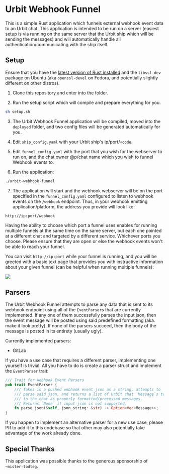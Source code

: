 # Urbit Webhook Funnel

This is a simple Rust application which funnels external webhook event data to an Urbit chat. This application is intended to be run on a server (easiest setup is via running on the same server that the Urbit ship which will be sending the messages) and will automatically handle all authentication/communicating with the ship itself.

## Setup

Ensure that you have the [latest version of Rust installed](https://rustup.rs/) and the `libssl-dev` package on Ubuntu (aka `openssl-devel` on Fedora, and potentially slightly different on other distros).

1. Clone this repository and enter into the folder.

2. Run the setup script which will compile and prepare everything for you.

```sh
sh setup.sh
```

3. The Urbit Webhook Funnel application will be compiled, moved into the `deployed` folder, and two config files will be generated automatically for you.

4. Edit `ship_config.yaml` with your Urbit ship's ip/port/`+code`.

5. Edit `funnel_config.yaml` with the port that you wish for the webserver to run on, and the chat owner @p/chat name which you wish to funnel Webhook events to.

6. Run the application:

```sh
./urbit-webhook-funnel
```

7. The application will start and the webhook webserver will be on the port specified in the `funnel_config.yaml` configured to listen to webhook events on the `/webhook` endpoint. Thus, in your webhook emitting application/platform, the address you provide will look like:

```html
http://ip:port/webhook
```

Having the ability to choose which port a funnel uses enables for running multiple funnels at the same time on the same server, but each one pointed at a different chat and targeted by a different service. Whichever ports you choose. Please ensure that they are open or else the webhook events won't be able to reach your funnel.

You can visit `http://ip:port` while your funnel is running, and you will be greeted with a basic text page that provides you with instructive information about your given funnel (can be helpful when running multiple funnels):

![](https://i.imgur.com/3VUn0xd.png)

## Parsers

The Urbit Webhook Funnel attempts to parse any data that is sent to its webhook endpoint using all of the `EventParser`s that are currently implemented. If any one of them successfully parses the input json, then the event message will be posted using said predefined formatting (aka. make it look pretty). If none of the parsers succeed, then the body of the message is posted in its entirety (usually ugly).

Currently implemented parsers:

- GitLab

If you have a use case that requires a different parser, implementing one yourself is trivial. All you have to do is create a parser struct and implement the `EventParser` trait:

```rust
/// Trait for Webhook Event Parsers
pub trait EventParser {
    /// Takes in a pushed webhook event json as a string, attempts to
    /// parse said json, and returns a list of Urbit chat `Message`s to be submit
    /// to the chat as properly formatted/processed messages.
    /// Returns `None` if input json is not supported.
    fn parse_json(&self, json_string: &str) -> Option<Vec<Message>>;
}
```

If you happen to implement an alternative parser for a new use case, please PR to add it to this codebase so that other may also potentially take advantage of the work already done.

## Special Thanks

This application was possible thanks to the generous sponsorship of `~mister-todteg`.
